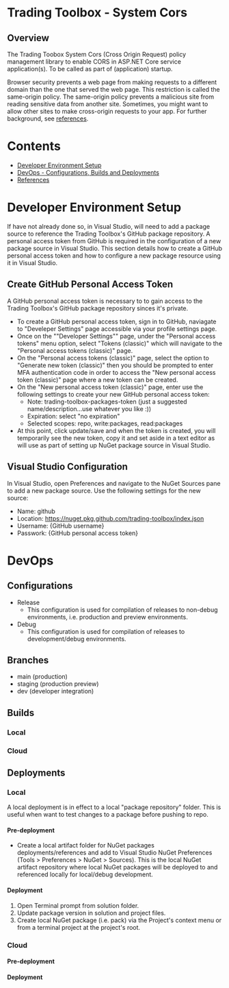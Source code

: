 ﻿# Trading Toolbox - System Cors

## Overview
The Trading Toobox System Cors (Cross Origin Request) policy management library to enable CORS in ASP.NET Core service application(s). To be called as part of (application) startup.

Browser security prevents a web page from making requests to a different domain than the one that served the web page. This restriction is called the same-origin policy. The same-origin policy prevents a malicious site from reading sensitive data from another site. Sometimes, you might want to allow other sites to make cross-origin requests to your app. For further background, see [references](References).

# Contents
- [Developer Environment Setup](Developer+Environment+Setup)
- [DevOps - Configurations, Builds and Deployments](DevOps)
- [References](References)

# Developer Environment Setup
If have not already done so, in Visual Studio, will need to add a package source to reference the Trading Toolbox's GitHub package repository. A personal access token from GitHub is required in the configuration of a new package source in Visual Studio. This section details how to create a GitHub personal access token and how to configure a new package resource using it in Visual Studio.

## Create GitHub Personal Access Token
A GitHub personal access token is necessary to to gain access to the Trading Toolbox's GitHub package repository sinces it's private.
- To create a GitHub personal access token, sign in to GitHub, naviagate to "Develeper Settings" page accessible via your profile settings page.
- Once on the ""Developer Settings"" page, under the "Personal access tokens" menu option, select "Tokens (classic)" which will navigate to the "Personal access tokens (classic)" page.
- On the "Personal access tokens (classic)" page, select the option to "Generate new token (classic)" then you should be prompted to enter MFA authentication code in order to access the "New personal access token (classic)" page where a new token can be created.
- On the "New personal access token (classic)" page, enter use the following settings to create your new GitHub personal access token:
    - Note: trading-toolbox-packages-token (just a suggested name/description...use whatever you like :))
    - Expiration: select "no expiration"
    - Selected scopes: repo, write:packages, read:packages
- At this point, click update/save and when the token is created, you will temporarily see the new token, copy it and set aside in a text editor as will use as part of setting up NuGet package source in Visual Studio.

## Visual Studio Configuration
In Visual Studio, open Preferences and navigate to the NuGet Sources pane to add a new package source. Use the following settings for the new source:
- Name: github
- Location: https://nuget.pkg.github.com/trading-toolbox/index.json
- Username: {GitHub username}
- Passwork: {GitHub personal access token}

# DevOps
## Configurations
- Release
    - This configuration is used for compilation of releases to non-debug environments, i.e. production and preview environments.
- Debug
    - This configuration is used for compilation of releases to development/debug environments.

## Branches
- main (production)
- staging (production preview)
- dev (developer integration)

## Builds
### Local
### Cloud

## Deployments
### Local
A local deployment is in effect to a local "package repository" folder. This is useful when want to test changes to a package before pushing to repo.

#### Pre-deployment
* Create a local artifact folder for NuGet packages deployments/references and add to Visual Studio NuGet Preferences (Tools > Preferences > NuGet > Sources). This is the local NuGet artifact repository where local NuGet packages will be deployed to and referenced locally for local/debug development.

#### Deployment
1. Open Terminal prompt from solution folder.
2. Update package version in solution and project files.
3. Create local NuGet package (i.e. pack) via the Project's context menu or from a terminal project at the project's root.

### Cloud
#### Pre-deployment
#### Deployment
